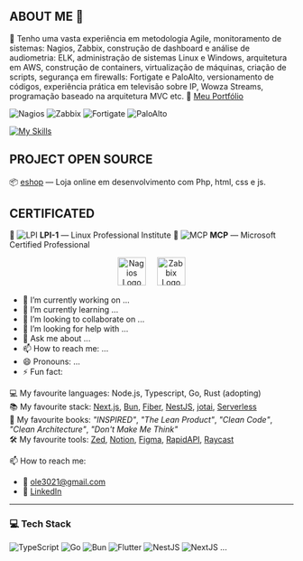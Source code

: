 ## ABOUT ME 👋
🧠 Tenho uma vasta experiência em metodologia Agile, monitoramento de sistemas: Nagios, Zabbix, construção de dashboard e análise de audiometria: ELK, administração de sistemas Linux e Windows, arquitetura em AWS, construção de containers, virtualização de máquinas, criação de scripts, segurança em firewalls: Fortigate e PaloAlto, versionamento de códigos, experiência prática em televisão sobre IP, Wowza Streams, programação baseado na arquitetura MVC etc.
🔗 [Meu Portfólio](https://acaluege.github.io/portfolio/)

![Nagios](https://img.shields.io/badge/Nagios-monitoring-blue)
![Zabbix](https://img.shields.io/badge/Zabbix-monitoring-red)
![Fortigate](https://img.shields.io/badge/Fortigate-firewall-lightgrey)
![PaloAlto](https://img.shields.io/badge/PaloAlto-firewall-yellow)

[![My Skills](https://skillicons.dev/icons?i=php,js,html,css,aws,docker)](https://skillicons.dev)

## PROJECT OPEN SOURCE 
📦 [eshop](https://github.com/portugalgit/eshop) — Loja online em desenvolvimento com Php, html, css e js.

## CERTIFICATED 
📜 ![LPI](https://upload.wikimedia.org/wikipedia/commons/3/3c/Linux_Professional_Institute_logo.svg) **LPI-1** — Linux Professional Institute
📜 ![MCP](https://upload.wikimedia.org/wikipedia/commons/5/5f/Microsoft_certified_professional_logo.png) **MCP** — Microsoft Certified Professional










<p align="center">
  <img src="https://upload.wikimedia.org/wikipedia/commons/1/16/Nagios_logo.svg" alt="Nagios Logo" height="50"/>
  &nbsp;&nbsp;&nbsp;
  <img src="https://commons.wikimedia.org/wiki/File:Zabbix_logo_square.svg" alt="Zabbix Logo" height="50"/>
</p>

- 🔭 I’m currently working on ...
- 🌱 I’m currently learning ...
- 👯 I’m looking to collaborate on ...
- 🤔 I’m looking for help with ...
- 💬 Ask me about ...
- 📫 How to reach me: ...
- 😄 Pronouns: ...
- ⚡ Fun fact: 

💻 My favourite languages: Node.js, Typescript, Go, Rust (adopting)  
📚 My favourite stack: [Next.js](https://nextjs.org), [Bun](https://bun.sh), [Fiber](https://gofiber.io), [NestJS](https://nestjs.com), [jotai](https://jotai.org), [Serverless](https://www.serverless.com)  
📖 My favourite books: _"INSPIRED"_, _"The Lean Product"_, _"Clean Code"_, _"Clean Architecture"_, _"Don't Make Me Think"_  
🛠️ My favourite tools: [Zed](https://zed.dev), [Notion](https://notion.so), [Figma](https://figma.com), [RapidAPI](https://rapidapi.com), [Raycast](https://raycast.com)  

📫 How to reach me:  
- 📧 [ole3021@gmail.com](mailto:ole3021@gmail.com)  
- 🔗 [LinkedIn](https://linkedin.com/in/seu-nome-aqui)

---

### 💻 Tech Stack

![TypeScript](https://img.shields.io/badge/TS-007ACC?style=flat&logo=typescript&logoColor=white)
![Go](https://img.shields.io/badge/Go-00ADD8?style=flat&logo=go&logoColor=white)
![Bun](https://img.shields.io/badge/Bun-000000?style=flat&logo=bun&logoColor=white)
![Flutter](https://img.shields.io/badge/Flutter-02569B?style=flat&logo=flutter&logoColor=white)
![NestJS](https://img.shields.io/badge/NestJS-E0234E?style=flat&logo=nestjs&logoColor=white)
![NextJS](https://img.shields.io/badge/NextJS-000000?style=flat&logo=next.js&logoColor=white)
...

